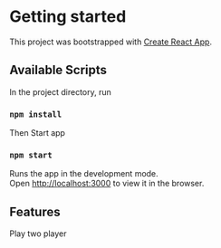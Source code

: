 # Getting started

This project was bootstrapped with [Create React App](https://github.com/facebook/create-react-app).

## Available Scripts

In the project directory, run

### `npm install`

Then Start app

### `npm start`

Runs the app in the development mode.\
Open [http://localhost:3000](http://localhost:3000) to view it in the browser.

## Features

Play two player


